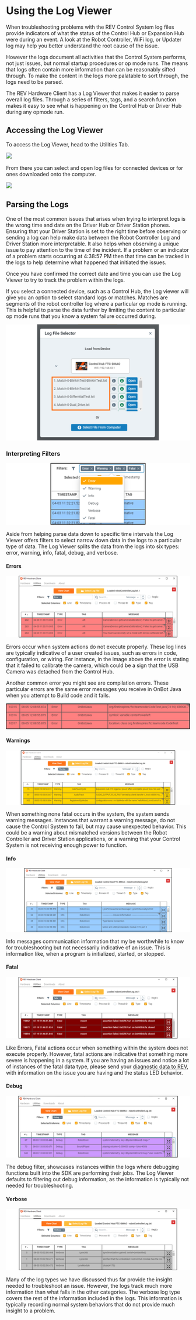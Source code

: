 # Using the Log Viewer

When troubleshooting problems with the REV Control System log files provide indicators of what the status of the Control Hub or Expansion Hub were during an event. A look at the Robot Controller,  WiFi log, or Updater log may help you better understand the root cause of the issue. 

However the logs document all activities that the Control System performs, not just issues, but normal startup procedures or op mode runs. The means that logs often contain more information than can be reasonably sifted through. To make the content in the logs more palatable to sort through, the logs need to be parsed. 

The REV Hardware Client has a Log Viewer that makes it easier to parse overall log files. Through a series of filters, tags, and a search function makes it easy to see what is happening on the Control Hub or Driver Hub during any opmode run.

## Accessing the Log Viewer

To access the Log Viewer, head to the Utilities Tab.

![](https://gblobscdn.gitbook.com/assets%2F-M4_pJHI8HTuZFQTNfcy%2F-MgHHIm7SkZQ81_t1qfs%2F-MgHV9aAwLZOuFlhM7uS%2FHardware%20Tab%20-%20Utilities%20Tab%20Select.svg?alt=media&token=c2d3712e-ff57-49b4-b12b-01ab0cb18698)

From there you can select and open log files for connected devices or for ones downloaded onto the computer. 

![](https://gblobscdn.gitbook.com/assets%2F-M4_pJHI8HTuZFQTNfcy%2F-MgHHIm7SkZQ81_t1qfs%2F-MgHVwfKsz160zA1qObL%2FUtilities%20Tab%20-%20Log%20Viewer%20Opened.svg?alt=media&token=bba679e0-39cb-466f-8c6b-abcdab548a1a)

## Parsing the Logs

One of the most common issues that arises when trying to interpret logs is the wrong time and date on the Driver Hub or Driver Station phones. Ensuring that your Driver Station is set to the right time before observing or sending a log can help make data between the Robot Controller Log and Driver Station more interpretable. It also helps when observing a unique issue to pay attention to the time of the incident. If a problem or an indicator of a problem starts occurring at 4:38:57 PM then that time can be tracked in the logs to help determine what happened that initiated the issues.

Once you have confirmed the correct date and time you can use the Log Viewer to try to track the problem within the logs. 

If you select a connected device, such as a Control Hub, the Log viewer will give you an option to select standard logs or matches. Matches are segments of the robot controller log where a particular op mode is running. This is helpful to parse the data further by limiting the content to particular op mode runs that you know a system failure occurred during. 

![](../.gitbook/assets/utilities-tab-log-file-selector.svg)

### Interpreting Filters

![](../.gitbook/assets/utilities-filters.svg)

Aside from helping parse data down to specific time intervals the Log Viewer offers filters to select narrow down data in the logs to a particular type of data. The Log Viewer splits the data from the logs into six types: error, warning, info, fatal, debug, and verbose. 

#### Errors 

![](../.gitbook/assets/utilities-error-filter.svg)

Errors occur when system actions do not execute properly. These log lines are typically indicative of a user created issues, such as errors in code, configuration, or wiring. For instance, in the image above the error is stating that it failed to calibrate the camera, which could be a sign that the USB Camera was detached from the Control Hub. 

Another common error you might see are compilation errors. These particular errors are the same error messages you receive in OnBot Java when you attempt to Build code and it fails. 

![](../.gitbook/assets/utilities-programming-errors.svg)

#### Warnings

![](../.gitbook/assets/utilities-warning-filter.svg)

When something none fatal occurs in the system, the system sends warning messages. Instances that warrant a warning message, do not cause the Control System to fail, but may cause unexpected behavior. This could be a warning about mismatched versions between the Robot Controller and Driver Station applications, or a warning that your Control System is not receiving enough power to function. 

#### Info

![](../.gitbook/assets/utilities-info-filter.svg)

Info messages communication information that my be worthwhile to know for troubleshooting but not necessarily indicative of an issue. This is information like, when a program is initialized, started, or stopped. 

#### Fatal

![](../.gitbook/assets/utilities-fatal-filter.svg)

Like Errors, Fatal actions occur when something within the system does not execute properly. However, fatal actions are indicative that something more severe is happening in a system. If you are having an issues and notice a lot of instances of the fatal data type, please send your [diagnostic data to REV,](https://docs.revrobotics.com/rev-control-system/managing-the-control-system/downloading-log-file#rev-hardware-client) with information on the issue you are having and the status LED behavior.

#### Debug

![](../.gitbook/assets/utilities-debug-filter.svg)

The debug filter, showcases instances within the logs where debugging functions built into the SDK are performing their jobs. The Log Viewer defaults to filtering out debug information, as the information is typically not needed for troubleshooting. 

#### Verbose

![](../.gitbook/assets/utilities-verbose-filter.svg)

Many of the log types we have discussed thus far provide the insight needed to troubleshoot an issue. However, the logs track much more information than what falls in the other categories. The verbose log type covers the rest of the information included in the logs. This information is typically recording normal system behaviors that do not provide much insight to a problem. 

